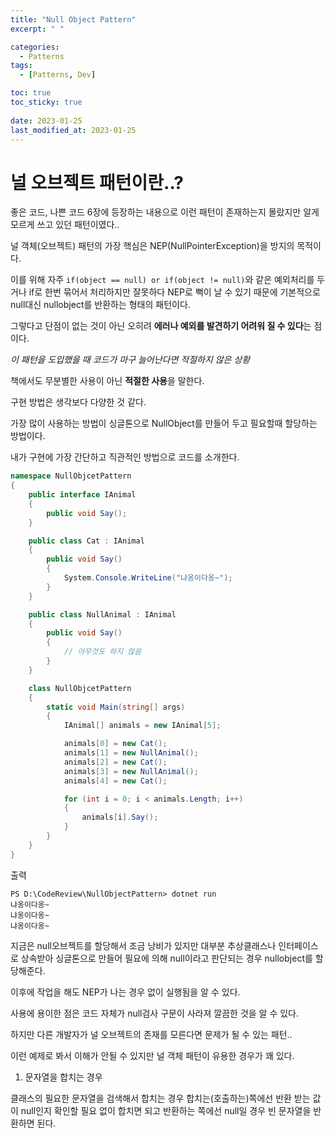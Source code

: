 ```yaml
---
title: "Null Object Pattern"
excerpt: " "

categories:
  - Patterns
tags:
  - [Patterns, Dev]

toc: true
toc_sticky: true
 
date: 2023-01-25
last_modified_at: 2023-01-25
---
```


# 널 오브젝트 패턴이란..?  

좋은 코드, 나쁜 코드 6장에 등장하는 내용으로 이런 패턴이 존재하는지 몰랐지만 알게 모르게 쓰고 있던 패턴이였다..  

널 객체(오브젝트) 패턴의 가장 핵심은 NEP(NullPointerException)을 방지의 목적이다.  

이를 위해 자주 `if(object == null) or if(object != null)`와 같은 예외처리를 두거나 if로 한번 묶어서 처리하지만 잘못하다 NEP로 뻑이 날 수 있기 때문에 기본적으로 null대신 nullobject를 반환하는 형태의 패턴이다.  

그렇다고 단점이 없는 것이 아닌 오히려 **에러나 예외를 발견하기 어려워 질 수 있다**는 점이다.

*이 패턴을 도입했을 때 코드가 마구 늘어난다면 적절하지 않은 상황* 

책에서도 무분별한 사용이 아닌 **적절한 사용**을 말한다.  

구현 방법은 생각보다 다양한 것 같다.  

가장 많이 사용하는 방법이 싱글톤으로 NullObject를 만들어 두고 필요할때 할당하는 방법이다.  

내가 구현에 가장 간단하고 직관적인 방법으로 코드를 소개한다.  


```cs
namespace NullObjcetPattern
{
    public interface IAnimal
    {
        public void Say();
    }

    public class Cat : IAnimal
    {
        public void Say()
        {
            System.Console.WriteLine("냐옹이다옹~");
        }
    }

    public class NullAnimal : IAnimal
    {
        public void Say()
        {
            // 아무것도 하지 않음
        }
    }

    class NullObjcetPattern
    {
        static void Main(string[] args)
        {
            IAnimal[] animals = new IAnimal[5];

            animals[0] = new Cat();
            animals[1] = new NullAnimal();
            animals[2] = new Cat();
            animals[3] = new NullAnimal();
            animals[4] = new Cat();

            for (int i = 0; i < animals.Length; i++)
            {
                animals[i].Say();
            }
        }
    }
}
```

출력

```
PS D:\CodeReview\NullObjectPattern> dotnet run
냐옹이다옹~
냐옹이다옹~
냐옹이다옹~
```

지금은 null오브젝트를 할당해서 조금 낭비가 있지만 대부분 추상클래스나 인터페이스로 상속받아 싱글톤으로 만들어 필요에 의해 null이라고 판단되는 경우 nullobject를 할당해준다.  

이후에 작업을 해도 NEP가 나는 경우 없이 실행됨을 알 수 있다.  

사용에 용이한 점은 코드 자체가 null검사 구문이 사라져 깔끔한 것을 알 수 있다.  

하지만 다른 개발자가 널 오브젝트의 존재를 모른다면 문제가 될 수 있는 패턴..  

이런 예제로 봐서 이해가 안될 수 있지만 널 객체 패턴이 유용한 경우가 꽤 있다.  

1. 문자열을 합치는 경우

클래스의 필요한 문자열을 검색해서 합치는 경우 합치는(호출하는)쪽에선 반환 받는 값이 null인지 확인할 필요 없이 합치면 되고 반환하는 쪽에선 null일 경우 빈 문자열을 반환하면 된다.  

